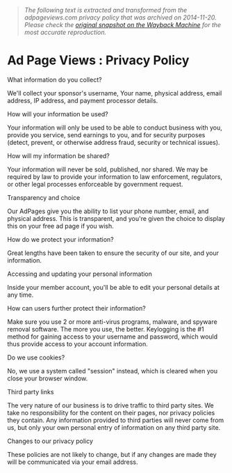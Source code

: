 > *The following text is extracted and transformed from the adpageviews.com privacy policy that was archived on 2014-11-20. Please check the [original snapshot on the Wayback Machine](https://web.archive.org/web/20141120124110id_/http%3A//adpageviews.com/privacy.php) for the most accurate reproduction.*

# Ad Page Views : Privacy Policy

What information do you collect?

We'll collect your sponsor's username, Your name, physical address, email address, IP address, and payment processor details.

How will your information be used?

Your information will only be used to be able to conduct business with you, provide you service, send earnings to you, and for security purposes (detect, prevent, or otherwise address fraud, security or technical issues).

How will my information be shared?

Your information will never be sold, published, nor shared. We may be required by law to provide your information to law enforcement, regulators, or other legal processes enforceable by government request.

Transparency and choice

Our AdPages give you the ability to list your phone number, email, and physical address. This is transparent, and you're given the choice to display this on your free ad page if you wish.

How do we protect your information?

Great lengths have been taken to ensure the security of our site, and your information.

Accessing and updating your personal information

Inside your member account, you'll be able to edit your personal details at any time.

How can users further protect their information?

Make sure you use 2 or more anti-virus programs, malware, and spyware removal software. The more you use, the better. Keylogging is the #1 method for gaining access to your username and password, which would thus provide access to your account information.

Do we use cookies?

No, we use a system called "session" instead, which is cleared when you close your browser window.

Third party links

The very nature of our business is to drive traffic to third party sites. We take no responsibility for the content on their pages, nor privacy policies they contain. Any information provided to third parties will never come from us, but only your own personal entry of information on any third party site.

Changes to our privacy policy

These policies are not likely to change, but if any changes are made they will be communicated via your email address.
